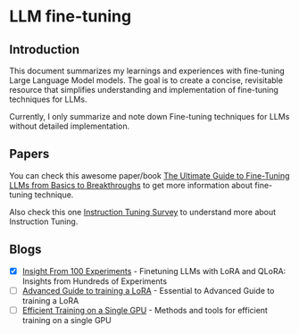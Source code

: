 # LLM fine-tuning

## Introduction

This document summarizes my learnings and experiences with fine-tuning Large Language Model models. The goal is to create a concise, revisitable resource that simplifies understanding and implementation of fine-tuning techniques for LLMs.

Currently, I only summarize and note down Fine-tuning techniques for LLMs without detailed implementation.

## Papers

You can check this awesome paper/book [The Ultimate Guide to Fine-Tuning LLMs from Basics to Breakthroughs](papers\UltimateGuideFromBasicsToBreakthrough) to get more information about fine-tuning technique.

Also check this one [Instruction Tuning Survey](papers/InstructionTuningSurvey) to understand more about Instruction Tuning.

## Blogs

+ [X] [Insight From 100 Experiments](blogs\lora\insights_100_experiments.md) - Finetuning LLMs with LoRA and QLoRA: Insights from Hundreds of Experiments
+ [ ] [Advanced Guide to training a LoRA](blogs\lora\advancd_guide_lora.md) - Essential to Advanced Guide to training a LoRA
+ [ ] [Efficient Training on a Single GPU](blogs\efficient_training_huggingface.md) - Methods and tools for efficient training on a single GPU
